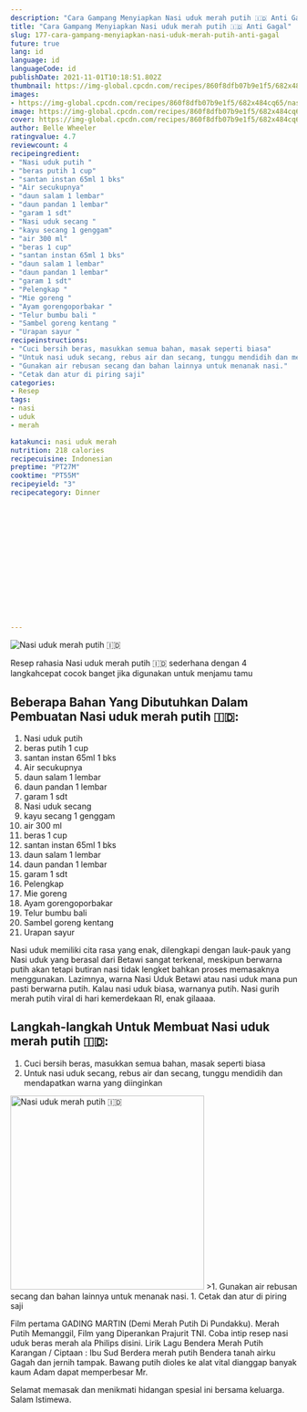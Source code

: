 ```yaml
---
description: "Cara Gampang Menyiapkan Nasi uduk merah putih 🇮🇩 Anti Gagal"
title: "Cara Gampang Menyiapkan Nasi uduk merah putih 🇮🇩 Anti Gagal"
slug: 177-cara-gampang-menyiapkan-nasi-uduk-merah-putih-anti-gagal
future: true
lang: id
language: id
languageCode: id
publishDate: 2021-11-01T10:18:51.802Z 
thumbnail: https://img-global.cpcdn.com/recipes/860f8dfb07b9e1f5/682x484cq65/nasi-uduk-merah-putih-foto-resep-utama.png
images:
- https://img-global.cpcdn.com/recipes/860f8dfb07b9e1f5/682x484cq65/nasi-uduk-merah-putih-foto-resep-utama.png
image: https://img-global.cpcdn.com/recipes/860f8dfb07b9e1f5/682x484cq65/nasi-uduk-merah-putih-foto-resep-utama.png
cover: https://img-global.cpcdn.com/recipes/860f8dfb07b9e1f5/682x484cq65/nasi-uduk-merah-putih-foto-resep-utama.png
author: Belle Wheeler
ratingvalue: 4.7
reviewcount: 4
recipeingredient:
- "Nasi uduk putih "
- "beras putih 1 cup"
- "santan instan 65ml 1 bks"
- "Air secukupnya"
- "daun salam 1 lembar"
- "daun pandan 1 lembar"
- "garam 1 sdt"
- "Nasi uduk secang "
- "kayu secang 1 genggam"
- "air 300 ml"
- "beras 1 cup"
- "santan instan 65ml 1 bks"
- "daun salam 1 lembar"
- "daun pandan 1 lembar"
- "garam 1 sdt"
- "Pelengkap "
- "Mie goreng "
- "Ayam gorengoporbakar "
- "Telur bumbu bali "
- "Sambel goreng kentang "
- "Urapan sayur "
recipeinstructions:
- "Cuci bersih beras, masukkan semua bahan, masak seperti biasa"
- "Untuk nasi uduk secang, rebus air dan secang, tunggu mendidih dan mendapatkan warna yang diinginkan"
- "Gunakan air rebusan secang dan bahan lainnya untuk menanak nasi."
- "Cetak dan atur di piring saji"
categories:
- Resep
tags:
- nasi
- uduk
- merah

katakunci: nasi uduk merah 
nutrition: 218 calories
recipecuisine: Indonesian
preptime: "PT27M"
cooktime: "PT55M"
recipeyield: "3"
recipecategory: Dinner


     
    
    
    
    
    
    
    
    
    
    
      
    
---
```



![Nasi uduk merah putih 🇮🇩](https://img-global.cpcdn.com/recipes/860f8dfb07b9e1f5/682x484cq65/nasi-uduk-merah-putih-foto-resep-utama.png)

Resep rahasia Nasi uduk merah putih 🇮🇩  sederhana dengan 4 langkahcepat cocok banget jika digunakan untuk menjamu tamu

<!--inarticleads1-->

## Beberapa Bahan Yang Dibutuhkan Dalam Pembuatan Nasi uduk merah putih 🇮🇩:

1. Nasi uduk putih 
1. beras putih 1 cup
1. santan instan 65ml 1 bks
1. Air secukupnya
1. daun salam 1 lembar
1. daun pandan 1 lembar
1. garam 1 sdt
1. Nasi uduk secang 
1. kayu secang 1 genggam
1. air 300 ml
1. beras 1 cup
1. santan instan 65ml 1 bks
1. daun salam 1 lembar
1. daun pandan 1 lembar
1. garam 1 sdt
1. Pelengkap 
1. Mie goreng 
1. Ayam gorengoporbakar 
1. Telur bumbu bali 
1. Sambel goreng kentang 
1. Urapan sayur 

Nasi uduk memiliki cita rasa yang enak, dilengkapi dengan lauk-pauk yang Nasi uduk yang berasal dari Betawi sangat terkenal, meskipun berwarna putih akan tetapi butiran nasi tidak lengket bahkan proses memasaknya menggunakan. Lazimnya, warna Nasi Uduk Betawi atau nasi uduk mana pun pasti berwarna putih. Kalau nasi uduk biasa, warnanya putih. Nasi gurih merah putih viral di hari kemerdekaan RI, enak gilaaaa. 

<!--inarticleads2-->

## Langkah-langkah Untuk Membuat Nasi uduk merah putih 🇮🇩:

1. Cuci bersih beras, masukkan semua bahan, masak seperti biasa
1. Untuk nasi uduk secang, rebus air dan secang, tunggu mendidih dan mendapatkan warna yang diinginkan
<img class="lazyload" data-src="https://img-global.cpcdn.com/steps/c6f3f58602e3f782/160x128cq70/nasi-uduk-merah-putih-langkah-memasak-2-foto.png" alt="Nasi uduk merah putih 🇮🇩" width="340" height="340">
>1. Gunakan air rebusan secang dan bahan lainnya untuk menanak nasi.
1. Cetak dan atur di piring saji


Film pertama GADING MARTIN (Demi Merah Putih Di Pundakku). Merah Putih Memanggil, Film yang Diperankan Prajurit TNI. Coba intip resep nasi uduk beras merah ala Philips disini. Lirik Lagu Bendera Merah Putih Karangan / Ciptaan : Ibu Sud Berdera merah putih Bendera tanah airku Gagah dan jernih tampak. Bawang putih dioles ke alat vital dianggap banyak kaum Adam dapat memperbesar Mr. 

Selamat memasak dan menikmati hidangan spesial ini bersama keluarga. Salam Istimewa.
